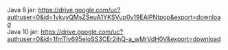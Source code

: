 Java 8 jar: https://drive.google.com/uc?authuser=0&id=1vkvyQMsZSeuA1YKSVup0v19EAlPNtpop&export=download  
Java 10 jar: https://drive.google.com/uc?authuser=0&id=1fmTlv695eloSS3CEr2ihQ-a_wMrVdH0V&export=download
